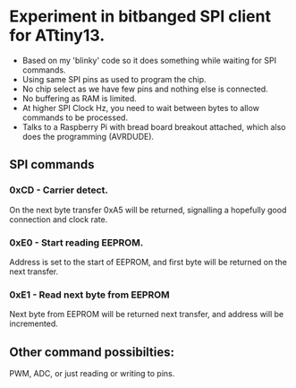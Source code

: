 # Experiment in bitbanged SPI client for ATtiny13.

 * Based on my 'blinky' code so it does something while waiting for SPI commands.
 * Using same SPI pins as used to program the chip.
 * No chip select as we have few pins and nothing else is connected.
 * No buffering as RAM is limited.
 * At higher SPI Clock Hz, you need to wait between bytes to allow commands to be processed.
 * Talks to a Raspberry Pi with bread board breakout attached, which also does the programming (AVRDUDE).
 
## SPI commands

### 0xCD - Carrier detect.
On the next byte transfer 0xA5 will be returned, signalling a hopefully good connection and clock rate.
 
### 0xE0 - Start reading EEPROM.
Address is set to the start of EEPROM, and first byte will be returned on the next transfer.
  
### 0xE1 - Read next byte from EEPROM
Next byte from EEPROM will be returned next transfer, and address will be incremented.
  
## Other command possibilties:

PWM, ADC, or just reading or writing to pins.
